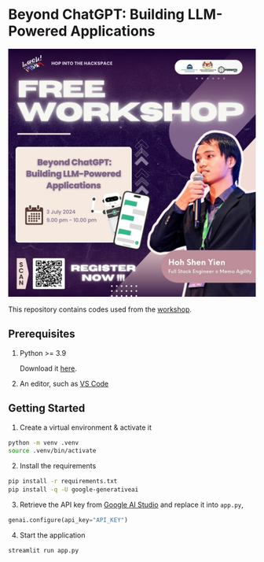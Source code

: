 # Beyond ChatGPT: Building LLM-Powered Applications

![Poster](images/poster.jpg)

This repository contains codes used from the [workshop](https://www.instagram.com/p/C8w4Q8uymD-/).

## Prerequisites

1. Python >= 3.9
   
   Download it [here](https://www.python.org/downloads/).

2. An editor, such as [VS Code](https://code.visualstudio.com/)

## Getting Started

1. Create a virtual environment & activate it

```bash
python -m venv .venv
source .venv/bin/activate
```

2. Install the requirements

```bash
pip install -r requirements.txt
pip install -q -U google-generativeai
```

3. Retrieve the API key from [Google AI Studio](https://aistudio.google.com/app/apikey) and replace it into `app.py`, 

```py
genai.configure(api_key="API_KEY")
```

4. Start the application

```bash
streamlit run app.py
```